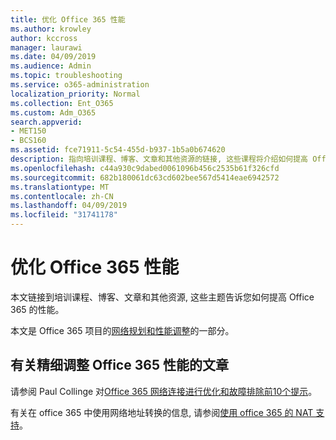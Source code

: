 ```yaml
---
title: 优化 Office 365 性能
ms.author: krowley
author: kccross
manager: laurawi
ms.date: 04/09/2019
ms.audience: Admin
ms.topic: troubleshooting
ms.service: o365-administration
localization_priority: Normal
ms.collection: Ent_O365
ms.custom: Adm_O365
search.appverid:
- MET150
- BCS160
ms.assetid: fce71911-5c54-455d-b937-1b5a0b674620
description: 指向培训课程、博客、文章和其他资源的链接, 这些课程将介绍如何提高 Office 365 的性能。
ms.openlocfilehash: c44a930c9dabed0061096b456c2535b61f326cfd
ms.sourcegitcommit: 682b180061dc63cd602bee567d5414eae6942572
ms.translationtype: MT
ms.contentlocale: zh-CN
ms.lasthandoff: 04/09/2019
ms.locfileid: "31741178"
---
```

# <a name="tune-office-365-performance"></a>优化 Office 365 性能

本文链接到培训课程、博客、文章和其他资源, 这些主题告诉您如何提高 Office 365 的性能。
  
本文是 Office 365 项目的[网络规划和性能调整](https://aka.ms/tune)的一部分。
   
## <a name="articles-about-fine-tuning-office-365-performance"></a>有关精细调整 Office 365 性能的文章

请参阅 Paul Collinge 对[Office 365 网络连接进行优化和故障排除前10个提示](https://blogs.technet.com/b/onthewire/archive/2014/06/18/top-10-tips-for-optimising-amp-troubleshooting-your-office-365-network-connectivity.aspx)。 
  
有关在 office 365 中使用网络地址转换的信息, 请参阅[使用 office 365 的 NAT 支持](nat-support-with-office-365.md)。
  


